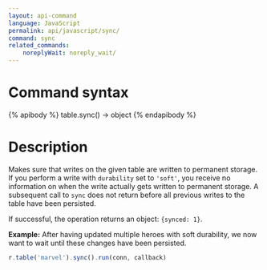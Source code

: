 ```yaml
---
layout: api-command 
language: JavaScript
permalink: api/javascript/sync/
command: sync
related_commands:
    noreplyWait: noreply_wait/
---
```


# Command syntax #

{% apibody %}
table.sync() &rarr; object
{% endapibody %}

# Description #

Makes sure that writes on the given table are written to permanent storage.
If you perform a write with `durability` set to `'soft'`,
you receive no information on when the write actually gets written to permanent storage.
A subsequent call to `sync` does not return before all previous writes to the table
have been persisted.

If successful, the operation returns an object: `{synced: 1}`.

__Example:__ After having updated multiple heroes with soft durability, we now want to wait
until these changes have been persisted.

```js
r.table('marvel').sync().run(conn, callback)
```


